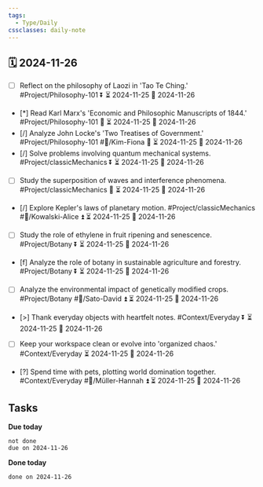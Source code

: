 ```yaml
---
tags:
  - Type/Daily
cssclasses: daily-note
---
```


## 🗓️ 2024-11-26

- [ ] Reflect on the philosophy of Laozi in 'Tao Te Ching.' #Project/Philosophy-101 ⏬ ⏳ 2024-11-25 📅 2024-11-26
- [*] Read Karl Marx's 'Economic and Philosophic Manuscripts of 1844.' #Project/Philosophy-101 🔼 ⏳ 2024-11-25 📅 2024-11-26
- [/] Analyze John Locke's 'Two Treatises of Government.' #Project/Philosophy-101 #👤/Kim-Fiona 🔺 ⏳ 2024-11-25 📅 2024-11-26
- [/] Solve problems involving quantum mechanical systems. #Project/classicMechanics ⏬ ⏳ 2024-11-25 📅 2024-11-26
- [ ] Study the superposition of waves and interference phenomena. #Project/classicMechanics 🔼 ⏳ 2024-11-25 📅 2024-11-26
- [/] Explore Kepler's laws of planetary motion. #Project/classicMechanics #👤/Kowalski-Alice ⏫ ⏳ 2024-11-25 📅 2024-11-26
- [ ] Study the role of ethylene in fruit ripening and senescence. #Project/Botany ⏬ ⏳ 2024-11-25 📅 2024-11-26
- [f] Analyze the role of botany in sustainable agriculture and forestry. #Project/Botany ⏬ ⏳ 2024-11-25 📅 2024-11-26
- [ ] Analyze the environmental impact of genetically modified crops. #Project/Botany #👤/Sato-David ⏫ ⏳ 2024-11-25 📅 2024-11-26
- [>] Thank everyday objects with heartfelt notes. #Context/Everyday ⏬ ⏳ 2024-11-25 📅 2024-11-26
- [ ] Keep your workspace clean or evolve into 'organized chaos.' #Context/Everyday ⏳ 2024-11-25 📅 2024-11-26
- [?] Spend time with pets, plotting world domination together. #Context/Everyday #👤/Müller-Hannah ⏫ ⏳ 2024-11-25 📅 2024-11-26

## Tasks

**Due today**

```tasks
not done
due on 2024-11-26
```

**Done today**

```tasks
done on 2024-11-26
```
            